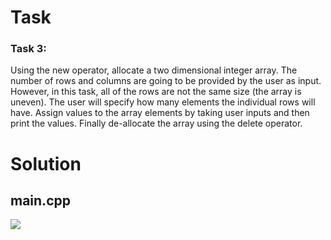 # Task
### Task 3: 
Using the new operator, allocate a two dimensional integer array. The number of rows and columns are going
to be provided by the user as input. However, in this task, all of the rows are not the same size (the array is uneven).
The user will specify how many elements the individual rows will have. Assign values to the array elements by taking
user inputs and then print the values. Finally de-allocate the array using the delete operator.


# Solution
     
main.cpp
---------
<img src="https://github.com/mosroormofizarman/CSE225L-Data-Structures-and-Algorithms-Lab/blob/main/Lab%20Tasks/Lab%2001/Task%2003/main.png" />  
